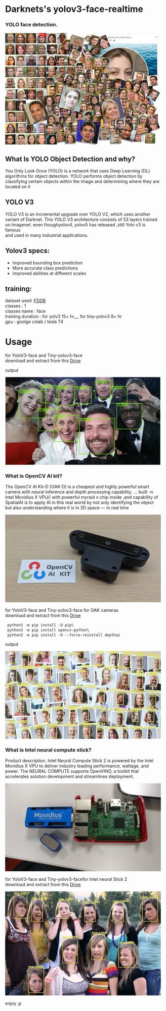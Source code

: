 # Darknets's yolov3-face-realtime

### YOLO face detection.

 ![Alt text](demo/face-detection-results-1.jpg)



## What Is YOLO Object Detection and why?
  You Only Look Once (YOLO) is a network that uses Deep Learning (DL) algorithms for object detection. 
  YOLO performs object detection by classifying certain objects within the image and determining where they are located on it

## YOLO V3
   YOLO V3 is an incremental upgrade over YOLO V2, which uses another variant of Darknet. 
   This YOLO V3 architecture consists of 53 layers trained on Imagenet. even thoughyolov4, yolov5 has released ,still Yolo v3 is famous  
   and used in many industrial applications.

## Yolov3 specs:

 * Improved bounding box prediction
 * More accurate class predictions
 * Improved abilities at different scales

## training:

dataset used :[FDDB](http://vis-www.cs.umass.edu/fddb/) \
classes : 1\
classes name : face\
training duration : for yolv3  15+ hr,,,,  for tiny-yolov3 8+ hr\
gpu : goolge colab / tesla T4



# Usage



for YoloV3-face and Tiny-yolov3-face\
download and extract from this [Drive](https://drive.google.com/file/d/1FJLvxmPLqoGZnOU4rKTPEPvaG7vk6-Ui/view?usp=sharing)

output

![Alt text](demo/face-detection-results-3.png)



### What is OpenCV AI kit?
The OpenCV AI Kit-D (OAK-D) is a cheapest and highly powerful smart camera with neural inference and depth processing capability. ... built -n Intel Movidius X VPU// with powerful myraid x chip inside ,and capability of SpatialAI is to apply AI in this real world by not only identifying the object but also understanding where it is in 3D space — in real time 

![Alt text](demo/1.jpg)

for YoloV3-face and Tiny-yolov3-face for OAK cameras\
download and extract from this [Drive](https://drive.google.com/file/d/16h0JsEe73dMYU75xGZHwGTmt1t1n-bW0/view?usp=sharing)

```
 python3 -m pip install -U pip\
 python3 -m pip install opencv-python\
 python3 -m pip install -U --force-reinstall depthai
```
output


![Alt text](demo/face-detection-results.jpg)


### What is Intel neural compute stick?
Product description. Intel Neural Compute Stick 2 is powered by the Intel Movidius X VPU to deliver industry leading performance, wattage, and power. The NEURAL COMPUTE supports OpenVINO, a toolkit that accelerates solution development and streamlines deployment.

![Alt text](demo/2.jpeg)

for YoloV3-face and Tiny-yolov3-facefor Intel neural Stick 2 \
download and extract from this [Drive](https://drive.google.com/file/d/1v4a_oL6ncsBB5upnmyQ_MFSPzHdWriT8/view?usp=sharing)

![Alt text](demo/face-detection-results-2.jpg)






enjoy ;p
